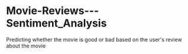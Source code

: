 # Movie-Reviews---Sentiment_Analysis
Predicting whether the movie is good or bad based on the user's review about the movie
